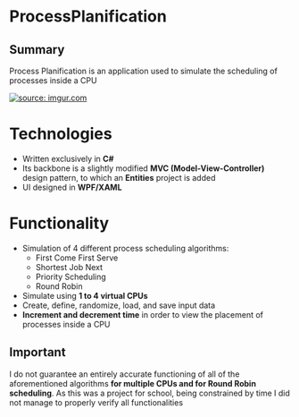 # ProcessPlanification

## Summary

 Process Planification is an application used to simulate the scheduling of processes inside a CPU
 
<a href="https://imgur.com/m6Pjvqw"><img src="https://i.imgur.com/m6Pjvqw.png" title="source: imgur.com" /></a>

# Technologies
- Written exclusively in **C#**
- Its backbone is a slightly modified **MVC (Model-View-Controller)** design pattern, to which an **Entities** project is added
- UI designed in **WPF/XAML**

# Functionality

- Simulation of 4 different process scheduling algorithms: 
	- First Come First Serve
	- Shortest Job Next
	- Priority Scheduling
	- Round Robin
- Simulate using **1 to 4 virtual CPUs**
- Create, define, randomize, load, and save input data
- **Increment and decrement time** in order to view the placement of processes inside a CPU

## Important
I do not guarantee an entirely accurate functioning of all of the aforementioned algorithms **for multiple CPUs and for Round Robin scheduling**. As this was a project for school, being constrained by time I did not manage to properly verify all functionalities

<!--stackedit_data:
eyJoaXN0b3J5IjpbLTc0MzU1NDQ5MCwxNDg0MDcxMzk2XX0=
-->